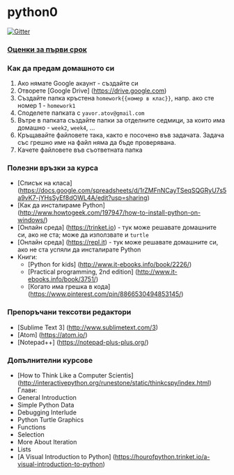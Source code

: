 # python0

[![Gitter](https://badges.gitter.im/Join%20Chat.svg)](https://gitter.im/YAtOff/python0?utm_source=badge&utm_medium=badge&utm_campaign=pr-badge&utm_content=badge)

### [Оценки за първи срок](https://docs.google.com/spreadsheets/d/1CYd9RhEt-VLGUMj_-Ni_m63dZB4YUVyfxNpzv9NEk9E/edit?usp=sharing)

### Как да предам домашното си

1. Ако нямате Google акаунт - създайте си
2. Отворете [Google Drive] (https://drive.google.com)
3. Създайте папка кръстена `homework{{номер в клас}}`, напр. ако сте номер 1 - `homework1`
4. Споделете папката с `yavor.atov@gmail.com`
5. Вътре в папката създайте папки за отделните седмици, за които има домашнo - `week2`, `week4`, ...
6. Кръщавайте файловете така, както е посочено във задачата.
   Задача със грешно име на файл няма да бъде проверявана.
7. Качете файловете във съответната папка

### Полезни връзки за курса

 - [Списък на класа] (https://docs.google.com/spreadsheets/d/1rZMFnNCayTSeqSQGRyU7s5a9vK7-jYHsSyEf8dOWL4A/edit?usp=sharing)
 - [Как да инсталираме Python] (http://www.howtogeek.com/197947/how-to-install-python-on-windows/)
 - [Онлайн среда] (https://trinket.io) - тук може решавате домашните си, ако не ста; може да използвате и `turtle`
 - [Онлайн среда] (https://repl.it) - тук може решавате домашните си, ако не ста
   успяли да инсталирате Python
 - Книги:
    - [Python for kids] (http://www.it-ebooks.info/book/2226/)
    - [Practical programming, 2nd edition] (http://www.it-ebooks.info/book/3751/)
    - [Когато има грешка в кода] (https://www.pinterest.com/pin/8866530494853145/)


### Препоръчани тексотви редактори
- [Sublime Text 3] (http://www.sublimetext.com/3)
- [Atom] (https://atom.io/)
- [Notepad++] (https://notepad-plus-plus.org/)


### Допълнителни курсове
 - [How to Think Like a Computer Scientis] (http://interactivepython.org/runestone/static/thinkcspy/index.html)
  Глави:
  - General Introduction
  - Simple Python Data
  - Debugging Interlude
  - Python Turtle Graphics
  - Functions
  - Selection
  - More About Iteration
  - Lists
 - [A Visual Introduction to Python] (https://hourofpython.trinket.io/a-visual-introduction-to-python)
